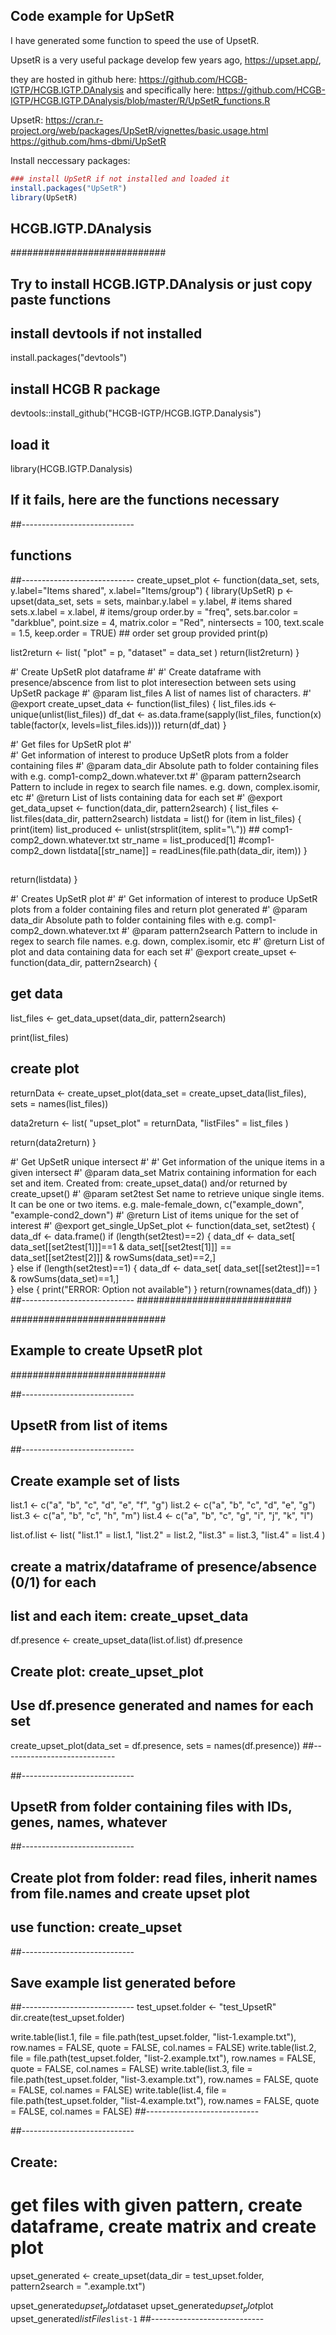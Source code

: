 

## Code example for UpSetR

I have generated some function to speed the use of UpsetR.

UpsetR is a very useful package develop few years ago, https://upset.app/, 

they are hosted in github here:
https://github.com/HCGB-IGTP/HCGB.IGTP.DAnalysis and specifically here: https://github.com/HCGB-IGTP/HCGB.IGTP.DAnalysis/blob/master/R/UpSetR_functions.R

UpsetR:
https://cran.r-project.org/web/packages/UpSetR/vignettes/basic.usage.html
https://github.com/hms-dbmi/UpSetR


Install neccessary packages:


```R
### install UpSetR if not installed and loaded it
install.packages("UpSetR")
library(UpSetR)
```



## HCGB.IGTP.DAnalysis
############################

## Try to install HCGB.IGTP.DAnalysis or just copy paste functions
## install devtools if not installed
install.packages("devtools")

## install HCGB R package
devtools::install_github("HCGB-IGTP/HCGB.IGTP.Danalysis")

## load it
library(HCGB.IGTP.Danalysis)


## If it fails, here are the functions necessary

##----------------------------
## functions
##----------------------------
create_upset_plot <- function(data_set, sets, y.label="Items shared", x.label="Items/group") {
  library(UpSetR)
  p <- upset(data_set, sets = sets,
             mainbar.y.label = y.label,    # items shared
             sets.x.label = x.label,       # items/group
             order.by = "freq", sets.bar.color = "darkblue",
             point.size = 4,    matrix.color = "Red",
             nintersects = 100, text.scale = 1.5,  keep.order = TRUE) ## order set group provided
  print(p)
  
  list2return <- list(
    "plot" = p,
    "dataset" = data_set
  )
  return(list2return)
}

#' Create UpSetR plot dataframe
#' 
#' Create dataframe with presence/abscence from list to plot interesection between sets using UpSetR package
#' @param list_files A list of names list of characters. 
#' @export
create_upset_data <- function(list_files) {
  list_files.ids <- unique(unlist(list_files))
  df_dat <- as.data.frame(sapply(list_files, function(x) table(factor(x, levels=list_files.ids))))
  return(df_dat)
}


#' Get files for UpSetR plot
#'  
#' Get information of interest to produce UpSetR plots from a folder containing files
#' @param data_dir Absolute path to folder containing files with e.g. comp1-comp2_down.whatever.txt 
#' @param pattern2search Pattern to include in regex to search file names. e.g. down, complex.isomir, etc
#' @return List of lists containing data for each set
#' @export
get_data_upset <- function(data_dir, pattern2search) {
  list_files <- list.files(data_dir, pattern2search)
  listdata = list()
  for (item in list_files) {
    print(item)
    list_produced <- unlist(strsplit(item, split="\\.")) ## comp1-comp2_down.whatever.txt 
    str_name = list_produced[1] #comp1-comp2_down
    listdata[[str_name]] = readLines(file.path(data_dir, item))
  }
  ## 
  return(listdata)
}

#' Creates UpSetR plot
#' 
#' Get information of interest to produce UpSetR plots from a folder containing files and return plot generated
#' @param data_dir Absolute path to folder containing files with e.g. comp1-comp2_down.whatever.txt 
#' @param pattern2search Pattern to include in regex to search file names. e.g. down, complex.isomir, etc
#' @return List of plot and data containing data for each set
#' @export
create_upset <- function(data_dir, pattern2search) {
  
  ## get data   
  list_files <- get_data_upset(data_dir, pattern2search)
  
  print(list_files)
  
  ## create plot
  returnData <- create_upset_plot(data_set = create_upset_data(list_files), 
                                  sets = names(list_files))
  
  data2return <- list(
    "upset_plot" = returnData,
    "listFiles" = list_files
  )
  
  return(data2return)
}

#' Get UpSetR unique intersect
#' 
#' Get information of the unique items in a given intersect
#' @param data_set Matrix containing information for each set and item. Created from: create_upset_data() and/or returned by create_upset()
#' @param set2test Set name to retrieve unique single items. It can be one or two items. e.g. male-female_down, c("example_down", "example-cond2_down")
#' @return List of items unique for the set of interest
#' @export
get_single_UpSet_plot <- function(data_set, set2test) {
  data_df <- data.frame()
  if (length(set2test)==2) {
    data_df <- data_set[ data_set[[set2test[1]]]==1 & data_set[[set2test[1]]] == data_set[[set2test[2]]] & rowSums(data_set)==2,]  
  } else if (length(set2test)==1) {
    data_df <- data_set[ data_set[[set2test]]==1 & rowSums(data_set)==1,]  
  } else {
    print("ERROR: Option not available")
  }
  return(rownames(data_df))
}
##----------------------------
############################

############################
## Example to create UpsetR plot
############################

##----------------------------
## UpsetR from list of items
##----------------------------

## Create example set of lists
list.1 <- c("a", "b", "c", "d", "e", "f", "g")
list.2 <- c("a", "b", "c", "d", "e", "g")
list.3 <- c("a", "b", "c", "h", "m")
list.4 <- c("a", "b", "c", "g", "i", "j", "k", "l")

list.of.list <- list(
  "list.1" = list.1,
  "list.2" = list.2,
  "list.3" = list.3,
  "list.4" = list.4
)


## create a matrix/dataframe of presence/absence (0/1) for each
## list and each item: create_upset_data
df.presence <- create_upset_data(list.of.list)
df.presence

## Create plot: create_upset_plot
## Use df.presence generated and names for each set
create_upset_plot(data_set = df.presence, sets = names(df.presence))
##----------------------------

##----------------------------
## UpsetR from folder containing files with IDs, genes, names, whatever
##----------------------------
## Create plot from folder: read files, inherit names from file.names and create upset plot
## use function: create_upset

##----------------------------
## Save example list generated before
##----------------------------
test_upset.folder <- "test_UpsetR"
dir.create(test_upset.folder)

write.table(list.1, file = file.path(test_upset.folder, "list-1.example.txt"), 
            row.names = FALSE, quote = FALSE, col.names = FALSE)
write.table(list.2, file = file.path(test_upset.folder, "list-2.example.txt"), 
            row.names = FALSE, quote = FALSE, col.names = FALSE)
write.table(list.3, file = file.path(test_upset.folder, "list-3.example.txt"), 
            row.names = FALSE, quote = FALSE, col.names = FALSE)
write.table(list.4, file = file.path(test_upset.folder, "list-4.example.txt"), 
            row.names = FALSE, quote = FALSE, col.names = FALSE)
##----------------------------

##----------------------------
## Create:
# get files with given pattern, create dataframe, create matrix and create plot
upset_generated <- create_upset(data_dir = test_upset.folder, 
             pattern2search = ".example.txt")

upset_generated$upset_plot$dataset
upset_generated$upset_plot$plot
upset_generated$listFiles$`list-1`
##----------------------------
  
